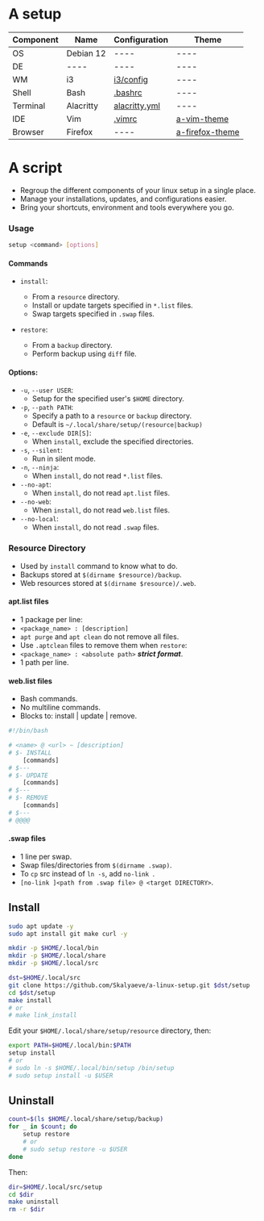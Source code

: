 # A setup
| Component | Name | Configuration | Theme |
|-|-|-|-|
| OS | Debian 12 | ---- | ---- |
| DE | ---- | ---- | ---- |
| WM | i3 |  [i3/config](https://github.com/Skalyaeve/a-linux-setup/blob/main/resource/ui/gui/i3/config)  | ---- |
| Shell | Bash |  [.bashrc](https://github.com/Skalyaeve/a-linux-setup/blob/main/resource/ui/terminal/bash/.bashrc)  | ---- |
| Terminal | Alacritty |  [alacritty.yml](https://github.com/Skalyaeve/a-linux-setup/blob/main/resource/ui/terminal/alacritty/alacritty.yml)  | ---- |
| IDE | Vim | [.vimrc](https://github.com/Skalyaeve/a-linux-setup/blob/main/resource/ui/ide/vim/.vimrc) | [a-vim-theme](https://github.com/Skalyaeve/a-vim-theme.git) |
| Browser | Firefox | ---- | [a-firefox-theme](https://github.com/Skalyaeve/a-firefox-theme.git) |

# A script
- Regroup the different components of your linux setup in a single place.
- Manage your installations, updates, and configurations easier.
- Bring your shortcuts, environment and tools everywhere you go.

### Usage
```sh
setup <command> [options]
```

#### Commands
- `install`:
    * From a `resource` directory.
    * Install or update targets specified in `*.list` files.
    * Swap targets specified in `.swap` files.

- `restore`:
    * From a `backup` directory.
    * Perform backup using `diff` file.

#### Options:
- `-u`, `--user USER`:
    * Setup for the specified user's `$HOME` directory.
- `-p`, `--path PATH`:
    * Specify a path to a `resource` or `backup` directory.
    * Default is `~/.local/share/setup/(resource|backup)`
- `-e`, `--exclude DIR[S]`:
    * When `install`, exclude the specified directories.
- `-s`, `--silent`:
    * Run in silent mode.
- `-n`, `--ninja`:
    * When `install`, do not read `*.list` files.
- `--no-apt`:
    * When `install`, do not read `apt.list` files.
- `--no-web`:
    * When `install`, do not read `web.list` files.
- `--no-local`:
    * When `install`, do not read `.swap` files.


### Resource Directory
- Used by `install` command to know what to do.
- Backups stored at `$(dirname $resource)/backup`.
- Web resources stored at `$(dirname $resource)/.web`.

#### apt.list files
- 1 package per line:
- `<package_name> : [description]`
- `apt purge` and `apt clean` do not remove all files.
- Use `.aptclean` files to remove them when `restore`:
- `<package_name> : <absolute path>` ***strict format***.
- 1 path per line.

#### web.list files
- Bash commands.
- No multiline commands.
- Blocks to: install | update | remove.
```sh
#!/bin/bash

# <name> @ <url> ~ [description]
# $- INSTALL
    [commands]
# $---
# $- UPDATE
    [commands]
# $---
# $- REMOVE
    [commands]
# $---
# @@@@
```

#### .swap files
- 1 line per swap.
- Swap files/directories from `$(dirname .swap)`.
- To `cp` src instead of `ln -s`, add `no-link `.
- `[no-link ]<path from .swap file> @ <target DIRECTORY>`.

## Install
```sh
sudo apt update -y
sudo apt install git make curl -y

mkdir -p $HOME/.local/bin
mkdir -p $HOME/.local/share
mkdir -p $HOME/.local/src

dst=$HOME/.local/src
git clone https://github.com/Skalyaeve/a-linux-setup.git $dst/setup
cd $dst/setup
make install
# or
# make link_install
```
Edit your `$HOME/.local/share/setup/resource` directory, then:
```sh
export PATH=$HOME/.local/bin:$PATH
setup install
# or
# sudo ln -s $HOME/.local/bin/setup /bin/setup
# sudo setup install -u $USER
```

## Uninstall
```sh
count=$(ls $HOME/.local/share/setup/backup)
for _ in $count; do
    setup restore
    # or
    # sudo setup restore -u $USER
done
```
Then:
```sh
dir=$HOME/.local/src/setup
cd $dir
make uninstall
rm -r $dir
```
